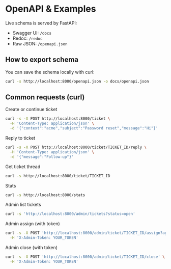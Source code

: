 # OpenAPI & Examples

Live schema is served by FastAPI:
- Swagger UI: `/docs`
- Redoc: `/redoc`
- Raw JSON: `/openapi.json`

## How to export schema
You can save the schema locally with curl:
```bash
curl -s http://localhost:8000/openapi.json -o docs/openapi.json
```

## Common requests (curl)

Create or continue ticket
```bash
curl -s -X POST http://localhost:8000/ticket \
  -H 'Content-Type: application/json' \
  -d '{"context":"acme","subject":"Password reset","message":"Hi"}'
```

Reply to ticket
```bash
curl -s -X POST http://localhost:8000/ticket/TICKET_ID/reply \
  -H 'Content-Type: application/json' \
  -d '{"message":"Follow-up"}'
```

Get ticket thread
```bash
curl -s http://localhost:8000/ticket/TICKET_ID
```

Stats
```bash
curl -s http://localhost:8000/stats
```

Admin list tickets
```bash
curl -s 'http://localhost:8000/admin/tickets?status=open'
```

Admin assign (with token)
```bash
curl -s -X POST 'http://localhost:8000/admin/ticket/TICKET_ID/assign?agent_name=alice' \
  -H 'X-Admin-Token: YOUR_TOKEN'
```

Admin close (with token)
```bash
curl -s -X POST 'http://localhost:8000/admin/ticket/TICKET_ID/close' \
  -H 'X-Admin-Token: YOUR_TOKEN'
```
